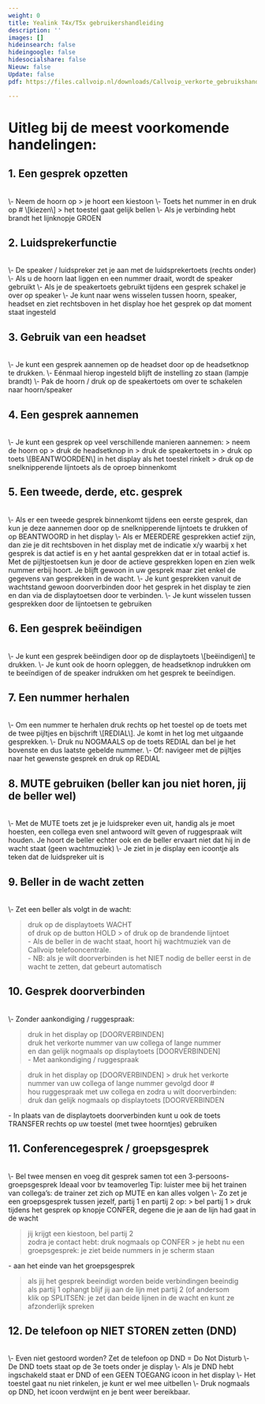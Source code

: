 ```yaml
---
weight: 0
title: Yealink T4x/T5x gebruikershandleiding
description: ''
images: []
hideinsearch: false
hideingoogle: false
hidesocialshare: false
Nieuw: false
Update: false
pdf: https://files.callvoip.nl/downloads/Callvoip_verkorte_gebruikshandleiding_Yealink-IP-Phones.pdf

---
```

<h1>Uitleg bij de meest voorkomende handelingen:</h1>

<h2>1. Een gesprek opzetten</h2><br>  
\- Neem de hoorn op > je hoort een kiestoon  
\- Toets het nummer in en druk op # \[kiezen\] > het toestel gaat gelijk bellen  
\- Als je verbinding hebt brandt het lijnknopje GROEN

<h2>2. Luidsprekerfunctie</h2><br>  
\- De speaker / luidspreker zet je aan met de luidsprekertoets (rechts onder)  
\- Als u de hoorn laat liggen en een nummer draait, wordt de speaker gebruikt  
\- Als je de speakertoets gebruikt tijdens een gesprek schakel je over op speaker  
\- Je kunt naar wens wisselen tussen hoorn, speaker, headset en ziet rechtsboven in het display hoe het gesprek op dat moment staat ingesteld

<h2>3. Gebruik van een headset</h2><br>  
\- Je kunt een gesprek aannemen op de headset door op de headsetknop te drukken.  
\- Eénmaal hierop ingesteld blijft de instelling zo staan (lampje brandt)  
\- Pak de hoorn / druk op de speakertoets om over te schakelen naar hoorn/speaker

<h2>4. Een gesprek aannemen</h2><br>  
\- Je kunt een gesprek op veel verschillende manieren aannemen:  
> neem de hoorn op  
> druk de headsetknop in  
> druk de speakertoets in > druk op toets \[BEANTWOORDEN\] in het display als het toestel rinkelt  
> druk op de snelknipperende lijntoets als de oproep binnenkomt

<h2>5. Een tweede, derde, etc. gesprek</h2><br>  
\- Als er een tweede gesprek binnenkomt tijdens een eerste gesprek, dan kun je deze aannemen door op de snelknipperende lijntoets te drukken of op BEANTWOORD in het display  
\- Als er MEERDERE gesprekken actief zijn, dan zie je dit rechtsboven in het display met de indicatie x/y waarbij x het gesprek is dat actief is en y het aantal gesprekken dat er in totaal actief is. Met de pijltjestoetsen kun je door de actieve gesprekken lopen en zien welk nummer erbij hoort. Je blijft gewoon in uw gesprek maar ziet enkel de gegevens van gesprekken in de wacht.  
\- Je kunt gesprekken vanuit de wachtstand gewoon doorverbinden door het gesprek in het display te zien en dan via de displaytoetsen door te verbinden.  
\- Je kunt wisselen tussen gesprekken door de lijntoetsen te gebruiken

<h2>6. Een gesprek beëindigen</h2><br>  
\- Je kunt een gesprek beëindigen door op de displaytoets \[beëindigen\] te drukken.  
\- Je kunt ook de hoorn opleggen, de headsetknop indrukken om te beeïndigen of de speaker indrukken om het gesprek te beeïndigen.

<h2>7. Een nummer herhalen</h2><br>  
\- Om een nummer te herhalen druk rechts op het toestel op de toets met de twee pijltjes en bijschrift \[REDIAL\]. Je komt in het log met uitgaande gesprekken.  
\- Druk nu NOGMAALS op de toets REDIAL dan bel je het bovenste en dus laatste gebelde nummer.  
\- Of: navigeer met de pijltjes naar het gewenste gesprek en druk op REDIAL

<h2>8. MUTE gebruiken (beller kan jou niet horen, jij de beller wel)</h2><br>  
\- Met de MUTE toets zet je je luidspreker even uit, handig als je moet hoesten, een collega even snel antwoord wilt geven of ruggespraak wilt houden. Je hoort de beller echter ook en de beller ervaart niet dat hij in de wacht staat (geen wachtmuziek)  
\- Je ziet in je display een icoontje als teken dat de luidspreker uit is

<h2>9. Beller in de wacht zetten</h2><br>  
\- Zet een beller als volgt in de wacht:

> druk op de displaytoets WACHT  
> of druk op de button HOLD > of druk op de brandende lijntoet  
> \- Als de beller in de wacht staat, hoort hij wachtmuziek van de Callvoip telefooncentrale.  
> \- NB: als je wilt doorverbinden is het NIET nodig de beller eerst in de wacht te zetten, dat gebeurt automatisch

<h2>10. Gesprek doorverbinden</h2><br>  
\- Zonder aankondiging / ruggespraak:

> druk in het display op \[DOORVERBINDEN\]  
> druk het verkorte nummer van uw collega of lange nummer  
> en dan gelijk nogmaals op displaytoets \[DOORVERBINDEN\]  
> \- Met aankondiging / ruggespraak

> druk in het display op \[DOORVERBINDEN\] > druk het verkorte nummer van uw collega of lange nummer gevolgd door #  
> hou ruggespraak met uw collega en zodra u wilt doorverbinden:  
> druk dan gelijk nogmaals op displaytoets \[DOORVERBINDEN

\- In plaats van de displaytoets doorverbinden kunt u ook de toets TRANSFER rechts op uw toestel (met twee hoorntjes) gebruiken

<h2>11. Conferencegesprek / groepsgesprek</h2><br>  
\- Bel twee mensen en voeg dit gesprek samen tot een 3-persoons-groepsgesprek Ideaal voor bv teamoverleg Tip: luister mee bij het trainen van collega’s: de trainer zet zich op MUTE en kan alles volgen  
\- Zo zet je een groepsgesprek tussen jezelf, partij 1 en partij 2 op: > bel partij 1 > druk tijdens het gesprek op knopje CONFER, degene die je aan de lijn had gaat in de wacht

> jij krijgt een kiestoon, bel partij 2  
> zodra je contact hebt: druk nogmaals op CONFER > je hebt nu een groepsgesprek: je ziet beide nummers in je scherm staan

\- aan het einde van het groepsgesprek

> als jij het gesprek beeindigt worden beide verbindingen beeindig  
> als partij 1 ophangt blijf jij aan de lijn met partij 2 (of andersom  
> klik op SPLITSEN: je zet dan beide lijnen in de wacht en kunt ze afzonderlijk spreken

<h2>12. De telefoon op NIET STOREN zetten (DND)</h2><br>  
\- Even niet gestoord worden? Zet de telefoon op DND = Do Not Disturb  
\- De DND toets staat op de 3e toets onder je display  
\- Als je DND hebt ingschakeld staat er DND of een GEEN TOEGANG icoon in het display  
\- Het toestel gaat nu niet rinkelen, je kunt er wel mee uitbellen  
\- Druk nogmaals op DND, het icoon verdwijnt en je bent weer bereikbaar.